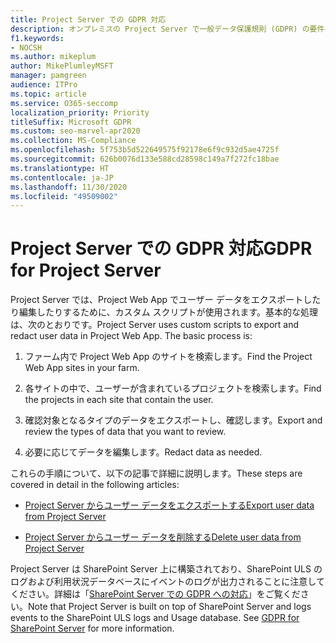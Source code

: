 ```yaml
---
title: Project Server での GDPR 対応
description: オンプレミスの Project Server で一般データ保護規則 (GDPR) の要件に対応する方法について説明します。
f1.keywords:
- NOCSH
ms.author: mikeplum
author: MikePlumleyMSFT
manager: pamgreen
audience: ITPro
ms.topic: article
ms.service: O365-seccomp
localization_priority: Priority
titleSuffix: Microsoft GDPR
ms.custom: seo-marvel-apr2020
ms.collection: MS-Compliance
ms.openlocfilehash: 5f753b5d522649575f92178e6f9c932d5ae4725f
ms.sourcegitcommit: 626b0076d133e588cd28598c149a7f272fc18bae
ms.translationtype: HT
ms.contentlocale: ja-JP
ms.lasthandoff: 11/30/2020
ms.locfileid: "49509002"
---
```

# <a name="gdpr-for-project-server"></a><span data-ttu-id="fc1c6-103">Project Server での GDPR 対応</span><span class="sxs-lookup"><span data-stu-id="fc1c6-103">GDPR for Project Server</span></span>

<span data-ttu-id="fc1c6-p101">Project Server では、Project Web App でユーザー データをエクスポートしたり編集したりするために、カスタム スクリプトが使用されます。基本的な処理は、次のとおりです。</span><span class="sxs-lookup"><span data-stu-id="fc1c6-p101">Project Server uses custom scripts to export and redact user data in Project Web App. The basic process is:</span></span>

1.  <span data-ttu-id="fc1c6-106">ファーム内で Project Web App のサイトを検索します。</span><span class="sxs-lookup"><span data-stu-id="fc1c6-106">Find the Project Web App sites in your farm.</span></span>

2.  <span data-ttu-id="fc1c6-107">各サイトの中で、ユーザーが含まれているプロジェクトを検索します。</span><span class="sxs-lookup"><span data-stu-id="fc1c6-107">Find the projects in each site that contain the user.</span></span>

3.  <span data-ttu-id="fc1c6-108">確認対象となるタイプのデータをエクスポートし、確認します。</span><span class="sxs-lookup"><span data-stu-id="fc1c6-108">Export and review the types of data that you want to review.</span></span>

4.  <span data-ttu-id="fc1c6-109">必要に応じてデータを編集します。</span><span class="sxs-lookup"><span data-stu-id="fc1c6-109">Redact data as needed.</span></span>

<span data-ttu-id="fc1c6-110">これらの手順について、以下の記事で詳細に説明します。</span><span class="sxs-lookup"><span data-stu-id="fc1c6-110">These steps are covered in detail in the following articles:</span></span>

- [<span data-ttu-id="fc1c6-111">Project Server からユーザー データをエクスポートする</span><span class="sxs-lookup"><span data-stu-id="fc1c6-111">Export user data from Project Server</span></span>](/Project/export-user-data-from-project-server?toc=/Office365/Enterprise/toc.json)

- [<span data-ttu-id="fc1c6-112">Project Server からユーザー データを削除する</span><span class="sxs-lookup"><span data-stu-id="fc1c6-112">Delete user data from Project Server</span></span>](/Project/delete-user-data-from-project-server?toc=/Office365/Enterprise/toc.json)


<span data-ttu-id="fc1c6-p102">Project Server は SharePoint Server 上に構築されており、SharePoint ULS のログおよび利用状況データベースにイベントのログが出力されることに注意してください。詳細は「[SharePoint Server での GDPR への対応](gdpr-for-sharepoint-server.md)」をご覧ください。</span><span class="sxs-lookup"><span data-stu-id="fc1c6-p102">Note that Project Server is built on top of SharePoint Server and logs events to the SharePoint ULS logs and Usage database. See [GDPR for SharePoint Server](gdpr-for-sharepoint-server.md) for more information.</span></span>

